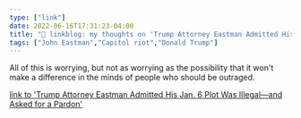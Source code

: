 ```yaml
---
type: ["link"]
date: 2022-06-16T17:31:23-04:00
title: "🔗 linkblog: my thoughts on 'Trump Attorney Eastman Admitted His Jan. 6 Plot Was Illegal—and Asked for a Pardon'"
tags: ["John Eastman","Capitol riot","Donald Trump"]
---
```

All of this is worrying, but not as worrying as the possibility that it won't make a difference in the minds of people who should be outraged.
 

[link to 'Trump Attorney Eastman Admitted His Jan. 6 Plot Was Illegal—and Asked for a Pardon'](https://www.vice.com/en/article/88q9xx/john-eastman-jan-6-riots)
